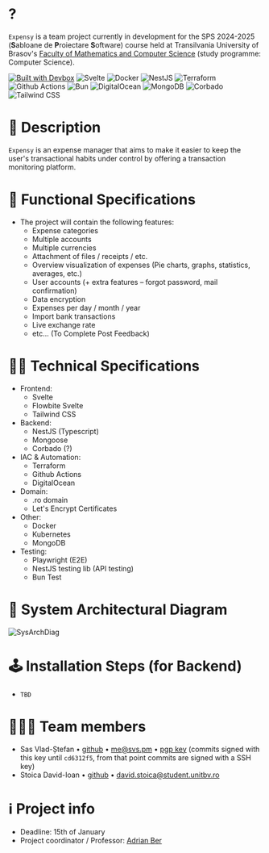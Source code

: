 # ?
`Expensy` is a team project currently in development for the SPS 2024-2025 (**S**abloane de **P**roiectare **S**oftware) course held at Transilvania University of Brasov's [Faculty of Mathematics and Computer Science](https://mateinfo.unitbv.ro) (study programme: Computer Science).

[![Built with Devbox](https://www.jetify.com/img/devbox/shield_moon.svg)](https://www.jetify.com/devbox/docs/contributor-quickstart/)
![Svelte](https://img.shields.io/badge/Svelte-4A4A55?logo=svelte&logoColor=FF3E00)
![Docker](https://img.shields.io/badge/Docker-%230db7ed.svg?logo=docker&logoColor=white)
![NestJS](https://img.shields.io/badge/NestJS-E0234E?logo=nestjs&logoColor=white)
![Terraform](https://img.shields.io/badge/Terraform-%235835CC.svg?&logo=terraform&logoColor=white)
![Github Actions](https://img.shields.io/badge/Github_Actions-2088FF?logo=github-actions&logoColor=white)
![Bun](https://img.shields.io/badge/Bun-4A4A55?logo=bun&logoColor=ffe4e1)
![DigitalOcean](https://img.shields.io/badge/Digital_Ocean-0080FF?logo=DigitalOcean&logoColor=white)
![MongoDB](https://img.shields.io/badge/MongoDB-4EA94B?logo=mongodb&logoColor=white)
![Corbado](https://img.shields.io/badge/Corbado-ffffff?logo=keepassxc&logoColor=black)
![Tailwind CSS](https://img.shields.io/badge/Tailwind_CSS-38B2AC?logo=tailwind-css&logoColor=white)


# 📜 Description
`Expensy` is an expense manager that aims to make it easier to keep the user's transactional habits under control by offering a transaction monitoring platform.

# 🔧 Functional Specifications
- The project will contain the following features:
  - Expense categories
  - Multiple accounts
  - Multiple currencies
  - Attachment of files / receipts / etc.
  - Overview visualization of expenses (Pie charts, graphs, statistics, averages, etc.)
  - User accounts (+ extra features – forgot password, mail confirmation)
  - Data encryption
  - Expenses per day / month / year
  - Import bank transactions
  - Live exchange rate
  - etc... (To Complete Post Feedback)

# 🧑‍💻 Technical Specifications
- Frontend:
  - Svelte
  - Flowbite Svelte
  - Tailwind CSS
- Backend:
  - NestJS (Typescript)
  - Mongoose
  - Corbado (?)
- IAC & Automation:
  - Terraform
  - Github Actions
  - DigitalOcean
- Domain:
  - .ro domain
  - Let's Encrypt Certificates
- Other:
  - Docker
  - Kubernetes
  - MongoDB
- Testing:
  - Playwright (E2E)
  - NestJS testing lib (API testing)
  - Bun Test

# 📐 System Architectural Diagram
![SysArchDiag](https://github.com/user-attachments/assets/68f59e3c-f93d-4ca6-8146-6bb86cf5fb17)

# 🕹️ Installation Steps (for Backend)
- `TBD`

# 🧑‍🤝‍🧑‍ Team members
- Sas Vlad-Ștefan • [github](https://github.com/vlsts) • [me@svs.pm](mailto:me@svs.pm) • [pgp key](https://keys.openpgp.org/search?q=ED82B2B95B3BEC7FEFC59C956E2186ECD0848BCA) (commits signed with this key until `cd6312f5`, from that point commits are signed with a SSH key)
- Stoica David-Ioan • [github](https://github.com/stoica-david) • [david.stoica@student.unitbv.ro](mailto:david.stoica@student.unitbv.ro)
 
# ℹ️ Project info
- Deadline: 15th of January
- Project coordinator / Professor: [Adrian Ber](https://github.com/beradrian)
